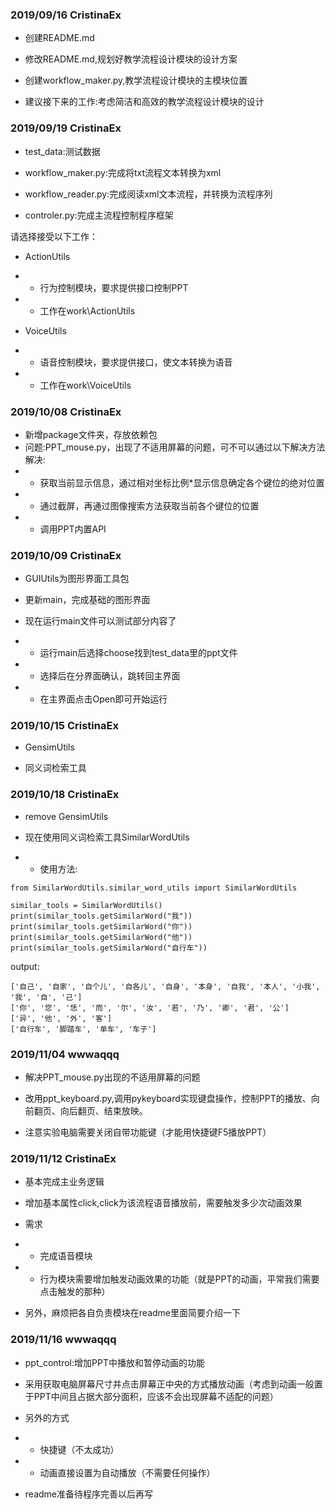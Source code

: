 ### 2019/09/16 CristinaEx

- 创建README.md

- 修改README.md,规划好教学流程设计模块的设计方案

- 创建workflow_maker.py,教学流程设计模块的主模块位置

- 建议接下来的工作:考虑简洁和高效的教学流程设计模块的设计

### 2019/09/19 CristinaEx

- test_data:测试数据

- workflow_maker.py:完成将txt流程文本转换为xml

- workflow_reader.py:完成阅读xml文本流程，并转换为流程序列

- controler.py:完成主流程控制程序框架

请选择接受以下工作：

- ActionUtils
- - 行为控制模块，要求提供接口控制PPT
- - 工作在work\\ActionUtils

- VoiceUtils
- - 语音控制模块，要求提供接口，使文本转换为语音
- - 工作在work\\VoiceUtils

### 2019/10/08 CristinaEx

- 新增package文件夹，存放依赖包
- 问题:PPT_mouse.py，出现了不适用屏幕的问题，可不可以通过以下解决方法解决:
- - 获取当前显示信息，通过相对坐标比例*显示信息确定各个键位的绝对位置
- - 通过截屏，再通过图像搜索方法获取当前各个键位的位置
- - 调用PPT内置API

### 2019/10/09 CristinaEx

- GUIUtils为图形界面工具包

- 更新main，完成基础的图形界面

- 现在运行main文件可以测试部分内容了
- - 运行main后选择choose找到test_data里的ppt文件
- - 选择后在分界面确认，跳转回主界面
- - 在主界面点击Open即可开始运行

### 2019/10/15 CristinaEx

- GensimUtils

- 同义词检索工具

### 2019/10/18 CristinaEx

- remove GensimUtils

- 现在使用同义词检索工具SimilarWordUtils

- - 使用方法:
```
from SimilarWordUtils.similar_word_utils import SimilarWordUtils

similar_tools = SimilarWordUtils()
print(similar_tools.getSimilarWord("我"))
print(similar_tools.getSimilarWord("你"))
print(similar_tools.getSimilarWord("他"))
print(similar_tools.getSimilarWord("自行车"))
```
output:
```
['自己', '自家', '自个儿', '自各儿', '自身', '本身', '自我', '本人', '小我', '我', '自', '己']
['你', '您', '恁', '而', '尔', '汝', '若', '乃', '卿', '君', '公']
['异', '他', '外', '客']
['自行车', '脚踏车', '单车', '车子']
```

### 2019/11/04 wwwaqqq

- 解决PPT_mouse.py出现的不适用屏幕的问题

- 改用ppt_keyboard.py,调用pykeyboard实现键盘操作，控制PPT的播放、向前翻页、向后翻页、结束放映。

- 注意实验电脑需要关闭自带功能键（才能用快捷键F5播放PPT）

### 2019/11/12 CristinaEx

- 基本完成主业务逻辑

- 增加基本属性click,click为该流程语音播放前，需要触发多少次动画效果

- 需求
- - 完成语音模块
- - 行为模块需要增加触发动画效果的功能（就是PPT的动画，平常我们需要点击触发的那种）

- 另外，麻烦把各自负责模块在readme里面简要介绍一下

### 2019/11/16 wwwaqqq

- ppt_control:增加PPT中播放和暂停动画的功能

- 采用获取电脑屏幕尺寸并点击屏幕正中央的方式播放动画（考虑到动画一般置于PPT中间且占据大部分面积，应该不会出现屏幕不适配的问题）

- 另外的方式

- - 快捷键（不太成功）
- - 动画直接设置为自动播放（不需要任何操作）

- readme准备待程序完善以后再写

